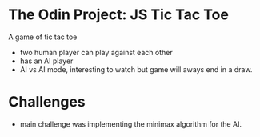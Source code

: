 # The Odin Project: JS Tic Tac Toe

A game of tic tac toe

- two human player can play against each other
- has an AI player
- AI vs AI mode, interesting to watch but game will aways end in a draw.

# Challenges
- main challenge was implementing the minimax algorithm for the AI.
